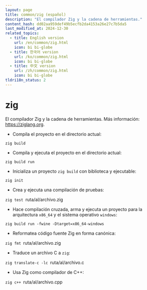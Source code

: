 ```yaml
---
layout: page
title: common/zig (español)
description: "El compilador Zig y la cadena de herramientas."
content_hash: dd02aa959def49b5ecfb2da4153a26e27c7b5da5
last_modified_at: 2024-12-30
related_topics:
  - title: English version
    url: /en/common/zig.html
    icon: bi bi-globe
  - title: 한국어 version
    url: /ko/common/zig.html
    icon: bi bi-globe
  - title: 中文 version
    url: /zh/common/zig.html
    icon: bi bi-globe
tldri18n_status: 2
---
```

# zig

El compilador Zig y la cadena de herramientas.
Más información: <https://ziglang.org>.

- Compila el proyecto en el directorio actual:

`zig build`

- Compila y ejecuta el proyecto en el directorio actual:

`zig build run`

- Inicializa un proyecto `zig build` con biblioteca y ejecutable:

`zig init`

- Crea y ejecuta una compilación de pruebas:

`zig test `<span class="tldr-var badge badge-pill bg-dark-lm bg-white-dm text-white-lm text-dark-dm font-weight-bold">ruta/al/archivo.zig</span>

- Hace compilación cruzada, arma y ejecuta un proyecto para la arquitectura `x86_64` y el sistema operativo `windows`:

`zig build run -fwine -Dtarget=x86_64-windows`

- Reformatea código fuente Zig en forma canónica:

`zig fmt `<span class="tldr-var badge badge-pill bg-dark-lm bg-white-dm text-white-lm text-dark-dm font-weight-bold">ruta/al/archivo.zig</span>

- Traduce un archivo C a `zig`:

`zig translate-c -lc `<span class="tldr-var badge badge-pill bg-dark-lm bg-white-dm text-white-lm text-dark-dm font-weight-bold">ruta/al/archivo.c</span>

- Usa Zig como compilador de C++:

`zig c++ `<span class="tldr-var badge badge-pill bg-dark-lm bg-white-dm text-white-lm text-dark-dm font-weight-bold">ruta/al/archivo.cpp</span>
